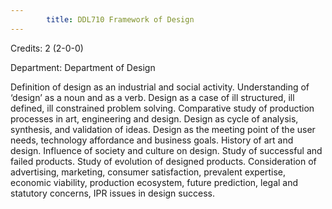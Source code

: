 ```yaml
---
        title: DDL710 Framework of Design
---
```

Credits: 2 (2-0-0)

Department: Department of Design

Definition of design as an industrial and social activity. Understanding of ‘design’ as a noun and as a verb. Design as a case of ill structured, ill defined, ill constrained problem solving. Comparative study of production processes in art, engineering and design. Design as cycle of analysis, synthesis, and validation of ideas. Design as the meeting point of the user needs, technology affordance and business goals. History of art and design. Influence of society and culture on design. Study of successful and failed products. Study of evolution of designed products. Consideration of advertising, marketing, consumer satisfaction, prevalent expertise, economic viability, production ecosystem, future prediction, legal and statutory concerns, IPR issues in design success.